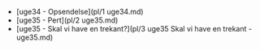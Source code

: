 
- [uge34 - Opsendelse](pl/1 uge34.md)
- [uge35 - Pert](pl/2 uge35.md)
- [uge35 - Skal vi have en trekant?](pl/3 uge35 Skal vi have en trekant - uge35.md)